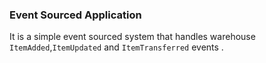 ### Event Sourced Application
It is a simple event sourced system that handles warehouse `ItemAdded`,`ItemUpdated` and `ItemTransferred` events .